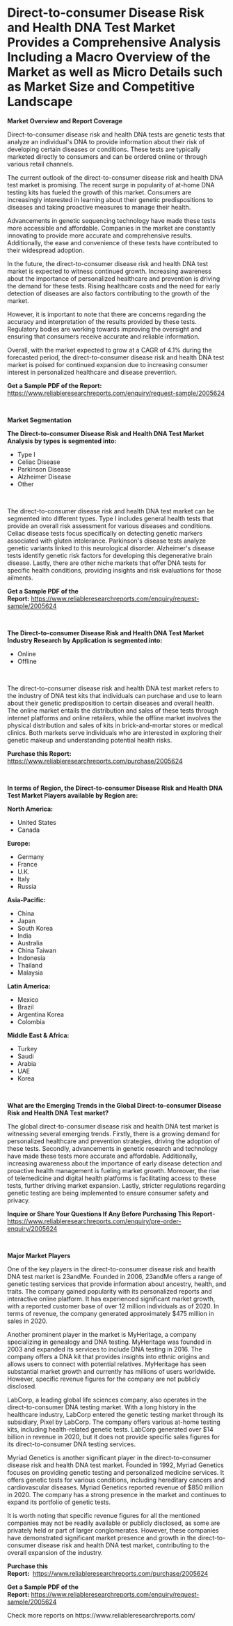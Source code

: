 <p><h1>Direct-to-consumer Disease Risk and Health DNA Test Market Provides a Comprehensive Analysis Including a Macro Overview of the Market as well as Micro Details such as Market Size and Competitive Landscape</h1></p><p><strong>Market Overview and Report Coverage</strong></p>
<p><p>Direct-to-consumer disease risk and health DNA tests are genetic tests that analyze an individual's DNA to provide information about their risk of developing certain diseases or conditions. These tests are typically marketed directly to consumers and can be ordered online or through various retail channels.</p><p>The current outlook of the direct-to-consumer disease risk and health DNA test market is promising. The recent surge in popularity of at-home DNA testing kits has fueled the growth of this market. Consumers are increasingly interested in learning about their genetic predispositions to diseases and taking proactive measures to manage their health.</p><p>Advancements in genetic sequencing technology have made these tests more accessible and affordable. Companies in the market are constantly innovating to provide more accurate and comprehensive results. Additionally, the ease and convenience of these tests have contributed to their widespread adoption.</p><p>In the future, the direct-to-consumer disease risk and health DNA test market is expected to witness continued growth. Increasing awareness about the importance of personalized healthcare and prevention is driving the demand for these tests. Rising healthcare costs and the need for early detection of diseases are also factors contributing to the growth of the market.</p><p>However, it is important to note that there are concerns regarding the accuracy and interpretation of the results provided by these tests. Regulatory bodies are working towards improving the oversight and ensuring that consumers receive accurate and reliable information.</p><p>Overall, with the market expected to grow at a CAGR of 4.1% during the forecasted period, the direct-to-consumer disease risk and health DNA test market is poised for continued expansion due to increasing consumer interest in personalized healthcare and disease prevention.</p></p>
<p><strong>Get a Sample PDF of the Report:</strong> <a href="https://www.reliableresearchreports.com/enquiry/request-sample/2005624">https://www.reliableresearchreports.com/enquiry/request-sample/2005624</a></p>
<p>&nbsp;</p>
<p><strong>Market Segmentation</strong></p>
<p><strong>The Direct-to-consumer Disease Risk and Health DNA Test Market Analysis by types is segmented into:</strong></p>
<p><ul><li>Type I</li><li>Celiac Disease</li><li>Parkinson Disease</li><li>Alzheimer Disease</li><li>Other</li></ul></p>
<p>&nbsp;</p>
<p><p>The direct-to-consumer disease risk and health DNA test market can be segmented into different types. Type I includes general health tests that provide an overall risk assessment for various diseases and conditions. Celiac disease tests focus specifically on detecting genetic markers associated with gluten intolerance. Parkinson's disease tests analyze genetic variants linked to this neurological disorder. Alzheimer's disease tests identify genetic risk factors for developing this degenerative brain disease. Lastly, there are other niche markets that offer DNA tests for specific health conditions, providing insights and risk evaluations for those ailments.</p></p>
<p><strong>Get a Sample PDF of the Report:</strong>&nbsp;<a href="https://www.reliableresearchreports.com/enquiry/request-sample/2005624">https://www.reliableresearchreports.com/enquiry/request-sample/2005624</a></p>
<p>&nbsp;</p>
<p><strong>The Direct-to-consumer Disease Risk and Health DNA Test Market Industry Research by Application is segmented into:</strong></p>
<p><ul><li>Online</li><li>Offline</li></ul></p>
<p>&nbsp;</p>
<p><p>The direct-to-consumer disease risk and health DNA test market refers to the industry of DNA test kits that individuals can purchase and use to learn about their genetic predisposition to certain diseases and overall health. The online market entails the distribution and sales of these tests through internet platforms and online retailers, while the offline market involves the physical distribution and sales of kits in brick-and-mortar stores or medical clinics. Both markets serve individuals who are interested in exploring their genetic makeup and understanding potential health risks.</p></p>
<p><strong>Purchase this Report:</strong>&nbsp; <a href="https://www.reliableresearchreports.com/purchase/2005624">https://www.reliableresearchreports.com/purchase/2005624</a></p>
<p>&nbsp;</p>
<p><strong>In terms of Region, the Direct-to-consumer Disease Risk and Health DNA Test Market Players available by Region are:</strong></p>
<p>
    <p> <strong> North America: </strong>
        <ul>
            <li>United States</li>
            <li>Canada</li>
        </ul>
        </p> 
    <p> <strong> Europe: </strong>
        <ul>
            <li>Germany</li>
            <li>France</li>
            <li>U.K.</li>
            <li>Italy</li>
            <li>Russia</li>
        </ul>
        </p> 
    <p> <strong> Asia-Pacific: </strong>
        <ul>
            <li>China</li>
            <li>Japan</li>
            <li>South Korea</li>
            <li>India</li>
            <li>Australia</li>
            <li>China Taiwan</li>
            <li>Indonesia</li>
            <li>Thailand</li>
            <li>Malaysia</li>
        </ul>
        </p> 
    <p> <strong> Latin America: </strong>
        <ul>
            <li>Mexico</li>
            <li>Brazil</li>
            <li>Argentina Korea</li>
            <li>Colombia</li>
        </ul>
        </p> 
    <p> <strong> Middle East & Africa: </strong>
        <ul>
            <li>Turkey</li>
            <li>Saudi</li>
            <li>Arabia</li>
            <li>UAE</li>
            <li>Korea</li>
        </ul>
    </p>
    </p>
<p>&nbsp;</p>
<p><strong>What are the Emerging Trends in the Global Direct-to-consumer Disease Risk and Health DNA Test market?</strong></p>
<p><p>The global direct-to-consumer disease risk and health DNA test market is witnessing several emerging trends. Firstly, there is a growing demand for personalized healthcare and prevention strategies, driving the adoption of these tests. Secondly, advancements in genetic research and technology have made these tests more accurate and affordable. Additionally, increasing awareness about the importance of early disease detection and proactive health management is fueling market growth. Moreover, the rise of telemedicine and digital health platforms is facilitating access to these tests, further driving market expansion. Lastly, stricter regulations regarding genetic testing are being implemented to ensure consumer safety and privacy.</p></p>
<p><strong>Inquire or Share Your Questions If Any Before Purchasing This Report</strong>- <a href="https://www.reliableresearchreports.com/enquiry/pre-order-enquiry/2005624">https://www.reliableresearchreports.com/enquiry/pre-order-enquiry/2005624</a></p>
<p>&nbsp;</p>
<p><strong>Major Market Players</strong></p>
<p><p>One of the key players in the direct-to-consumer disease risk and health DNA test market is 23andMe. Founded in 2006, 23andMe offers a range of genetic testing services that provide information about ancestry, health, and traits. The company gained popularity with its personalized reports and interactive online platform. It has experienced significant market growth, with a reported customer base of over 12 million individuals as of 2020. In terms of revenue, the company generated approximately $475 million in sales in 2020.</p><p>Another prominent player in the market is MyHeritage, a company specializing in genealogy and DNA testing. MyHeritage was founded in 2003 and expanded its services to include DNA testing in 2016. The company offers a DNA kit that provides insights into ethnic origins and allows users to connect with potential relatives. MyHeritage has seen substantial market growth and currently has millions of users worldwide. However, specific revenue figures for the company are not publicly disclosed.</p><p>LabCorp, a leading global life sciences company, also operates in the direct-to-consumer DNA testing market. With a long history in the healthcare industry, LabCorp entered the genetic testing market through its subsidiary, Pixel by LabCorp. The company offers various at-home testing kits, including health-related genetic tests. LabCorp generated over $14 billion in revenue in 2020, but it does not provide specific sales figures for its direct-to-consumer DNA testing services.</p><p>Myriad Genetics is another significant player in the direct-to-consumer disease risk and health DNA test market. Founded in 1992, Myriad Genetics focuses on providing genetic testing and personalized medicine services. It offers genetic tests for various conditions, including hereditary cancers and cardiovascular diseases. Myriad Genetics reported revenue of $850 million in 2020. The company has a strong presence in the market and continues to expand its portfolio of genetic tests.</p><p>It is worth noting that specific revenue figures for all the mentioned companies may not be readily available or publicly disclosed, as some are privately held or part of larger conglomerates. However, these companies have demonstrated significant market presence and growth in the direct-to-consumer disease risk and health DNA test market, contributing to the overall expansion of the industry.</p></p>
<p><strong>Purchase this Report:</strong>&nbsp;&nbsp;<a href="https://www.reliableresearchreports.com/purchase/2005624">https://www.reliableresearchreports.com/purchase/2005624</a></p>
<p></p>
<p><strong>Get a Sample PDF of the Report:</strong>&nbsp;<a href="https://www.reliableresearchreports.com/enquiry/request-sample/2005624">https://www.reliableresearchreports.com/enquiry/request-sample/2005624</a></p>
<p>Check more reports on https://www.reliableresearchreports.com/</p>